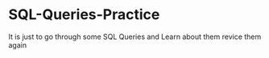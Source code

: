 # SQL-Queries-Practice
It  is just to go through some SQL Queries and Learn about them revice them again

